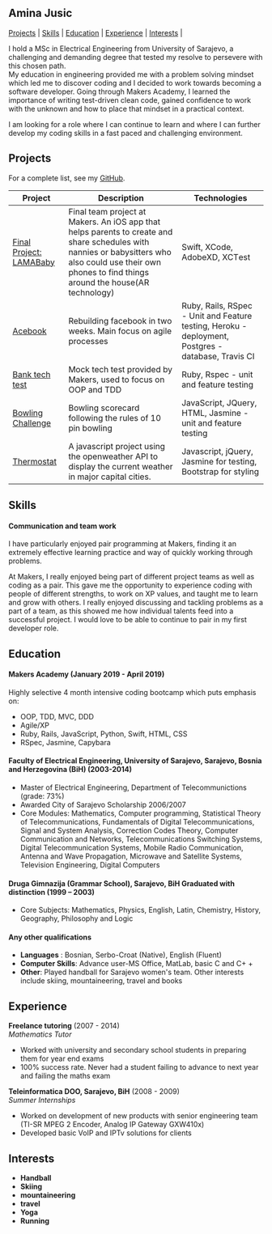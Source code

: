 ## Amina Jusic

[Projects](#projects) | [Skills](#skills) | [Education](#education) | [Experience](#experience) | [Interests](#interests) |

I hold a MSc in Electrical Engineering from University of Sarajevo, a challenging and demanding degree that tested my resolve to persevere with this chosen path.   
My education in engineering provided me with a problem solving mindset which led me to discover coding and I decided to work towards becoming a software developer. Going through Makers Academy, I learned the importance of writing test-driven clean code, gained confidence to work with the unknown and how to place that mindset in a practical context.

I am looking for a role where I can continue to learn and where I can further develop my coding skills in a fast paced and challenging environment.  

## Projects

For a complete list, see my [GitHub](https://github.com/MinaMinchy).

| Project   | Description | Technologies |
|---        |---         |---           |
| [Final Project: LAMABaby](https://github.com/MinaMinchy/Final_project_app) | Final team project at Makers. An iOS app that helps parents to create and share schedules with nannies or babysitters who also could use their own phones to find things around the house(AR technology) | Swift, XCode, AdobeXD, XCTеst  |
| [Acebook](https://github.com/MinaMinchy/Acebook-team-pocket)| Rebuilding facebook in two weeks. Main focus on agile processes| Ruby, Rails, RSpec - Unit and Feature testing, Heroku - deployment, Postgres - database, Travis CI|
|[Bank tech test](https://github.com/MinaMinchy/bank-tech-test) | Mock tech test provided by Makers, used to focus on OOP and TDD | Ruby, Rspec -  unit and feature testing |
|[Bowling Challenge](https://github.com/MinaMinchy/bowling-challenge)| Bowling scorecard following the rules of 10 pin bowling | JavaScript, JQuery, HTML, Jasmine - unit and feature testing|
|[Thermostat](https://github.com/MinaMinchy/Thermostat) | A javascript project using the openweather API to display the current weather in major capital cities. | Javascript, jQuery, Jasmine for testing, Bootstrap for styling |

## Skills

#### Communication and team work

I have particularly enjoyed pair programming at Makers, finding it an extremely effective learning practice and way of quickly working through problems.

At Makers, I really enjoyed being part of different project teams as well as coding as a pair. This gave me the opportunity to experience coding with people of different strengths, to work on XP values, and taught me to learn and grow with others. I really enjoyed discussing and tackling problems as a part of a team, as this showed me how individual talents feed into a successful project. I would love to be able to continue to pair in my first developer role.


## Education

#### Makers Academy (January 2019 - April 2019)

Highly selective 4 month intensive coding bootcamp  which puts emphasis on:

- OOP, TDD, MVC, DDD
- Agile/XP
- Ruby, Rails, JavaScript, Python, Swift, HTML, CSS
- RSpec, Jasmine, Capybara

#### Faculty of Electrical Engineering, University of Sarajevo, Sarajevo, Bosnia and Herzegovina (BiH) (2003-2014)


- Master of Electrical Engineering, Department of Telecommunictions (grade: 73%)
- Awarded City of Sarajevo Scholarship 2006/2007
- Core Modules: Mathematics, Computer programming, Statistical Theory of Telecommunications, Fundamentals of Digital Telecommunications, Signal and System Analysis, Correction Codes Theory, Computer Communication and Networks, Telecommunications Switching Systems, Digital Telecommunication Systems, Mobile Radio Communication, Antenna and Wave Propagation, Microwave and Satellite Systems, Television Engineering, Digital Computers


#### Druga Gimnazija (Grammar School), Sarajevo, BiH Graduated with distinction (1999 – 2003)
- Core Subjects: Mathematics, Physics, English, Latin, Chemistry, History, Geography, Philosophy and Logic

#### Any other qualifications

- **Languages** : Bosnian, Serbo-Croat (Native), English (Fluent)
- **Computer Skills**: Advance user-MS Office, MatLab, basic C and C+ +
- **Other**: Played handball for Sarajevo women's team. Other interests include skiing, mountaineering, travel and books


## Experience

**Freelance tutoring** (2007 - 2014)    
*Mathematics Tutor*  

- Worked with university and secondary school students in preparing them for year end exams
- 100% success rate. Never had a student failing to advance to next year and failing the maths exam

**Teleinformatica DOO, Sarajevo, BiH** (2008 - 2009)   
*Summer Internships*  

- Worked on development of new products with senior engineering team (TI-SR MPEG 2 Encoder, Analog IP Gateway GXW410x)
- Developed basic VoIP and IPTv solutions for clients

## Interests

- **Handball**
- **Skiing**
- **mountaineering**
- **travel**
- **Yoga**
- **Running**
